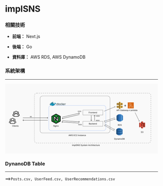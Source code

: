 # implSNS

### 相關技術
- **前端：** Next.js

- **後端：** Go

- **資料庫：** AWS RDS, AWS DynamoDB

### 系統架構
---
<img align=center src=./assets/architecture.svg>

### DynanoDB Table
---
 ==>`Posts.csv, UserFeed.csv, UserRecommendations.csv`